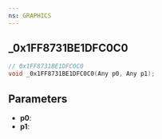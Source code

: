 ```yaml
---
ns: GRAPHICS
---
```

## _0x1FF8731BE1DFC0C0

```c
// 0x1FF8731BE1DFC0C0
void _0x1FF8731BE1DFC0C0(Any p0, Any p1);
```

## Parameters
* **p0**:
* **p1**:
